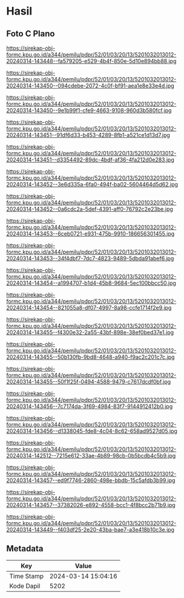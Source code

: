 # Hasil

## Foto C Plano

https://sirekap-obj-formc.kpu.go.id/a344/pemilu/pdpr/52/01/03/20/13/5201032013012-20240314-143448--fa579205-e529-4b4f-850e-5d10e894bb88.jpg

https://sirekap-obj-formc.kpu.go.id/a344/pemilu/pdpr/52/01/03/20/13/5201032013012-20240314-143450--094cdebe-2072-4c0f-bf91-aea1e8e33e4d.jpg

https://sirekap-obj-formc.kpu.go.id/a344/pemilu/pdpr/52/01/03/20/13/5201032013012-20240314-143450--9e1b99f1-cfe9-4663-9108-960d3b580fcf.jpg

https://sirekap-obj-formc.kpu.go.id/a344/pemilu/pdpr/52/01/03/20/13/5201032013012-20240314-143451--91df6d33-b453-4289-8fb1-a521ce1d13d7.jpg

https://sirekap-obj-formc.kpu.go.id/a344/pemilu/pdpr/52/01/03/20/13/5201032013012-20240314-143451--d3354492-89dc-4bdf-af36-4fa212d0e283.jpg

https://sirekap-obj-formc.kpu.go.id/a344/pemilu/pdpr/52/01/03/20/13/5201032013012-20240314-143452--3e6d335a-6fa0-494f-ba02-5604464d5d62.jpg

https://sirekap-obj-formc.kpu.go.id/a344/pemilu/pdpr/52/01/03/20/13/5201032013012-20240314-143452--0a6cdc2a-5def-4391-aff0-76792c2e23be.jpg

https://sirekap-obj-formc.kpu.go.id/a344/pemilu/pdpr/52/01/03/20/13/5201032013012-20240314-143453--6ceb0721-e931-475b-9910-186656301455.jpg

https://sirekap-obj-formc.kpu.go.id/a344/pemilu/pdpr/52/01/03/20/13/5201032013012-20240314-143453--34f4dbf7-7dc7-4823-9489-5dbda91abef6.jpg

https://sirekap-obj-formc.kpu.go.id/a344/pemilu/pdpr/52/01/03/20/13/5201032013012-20240314-143454--a1994707-b1d4-45b8-9684-5ec100bbcc50.jpg

https://sirekap-obj-formc.kpu.go.id/a344/pemilu/pdpr/52/01/03/20/13/5201032013012-20240314-143454--821055a8-df07-4997-8a98-ccfe1714f2e9.jpg

https://sirekap-obj-formc.kpu.go.id/a344/pemilu/pdpr/52/01/03/20/13/5201032013012-20240314-143455--f4300e32-2a55-43bf-898e-38ef0bed37e1.jpg

https://sirekap-obj-formc.kpu.go.id/a344/pemilu/pdpr/52/01/03/20/13/5201032013012-20240314-143455--50b130fb-9bd8-4648-a940-f9ac2c201c7c.jpg

https://sirekap-obj-formc.kpu.go.id/a344/pemilu/pdpr/52/01/03/20/13/5201032013012-20240314-143455--50f1f25f-0494-4588-9479-c7617dcdf0bf.jpg

https://sirekap-obj-formc.kpu.go.id/a344/pemilu/pdpr/52/01/03/20/13/5201032013012-20240314-143456--7c7174da-3f69-4984-83f7-9144912412b0.jpg

https://sirekap-obj-formc.kpu.go.id/a344/pemilu/pdpr/52/01/03/20/13/5201032013012-20240314-143456--d1338045-fde8-4c04-8c62-658ad9527d05.jpg

https://sirekap-obj-formc.kpu.go.id/a344/pemilu/pdpr/52/01/03/20/13/5201032013012-20240314-142512--7215e612-33ae-4b89-98cb-0b5bcdb4c5b9.jpg

https://sirekap-obj-formc.kpu.go.id/a344/pemilu/pdpr/52/01/03/20/13/5201032013012-20240314-143457--ed9f7746-2860-498e-bbdb-15c5afdb3b99.jpg

https://sirekap-obj-formc.kpu.go.id/a344/pemilu/pdpr/52/01/03/20/13/5201032013012-20240314-143457--37382026-e892-4558-bcc1-4f8bcc2b71b9.jpg

https://sirekap-obj-formc.kpu.go.id/a344/pemilu/pdpr/52/01/03/20/13/5201032013012-20240314-143449--f403df25-2e20-43ba-bae7-a3e418b10c3e.jpg


## Metadata

| Key        | Value               |
| ---------- | ------------------- |
| Time Stamp | 2024-03-14 15:04:16 |
| Kode Dapil | 5202                |



